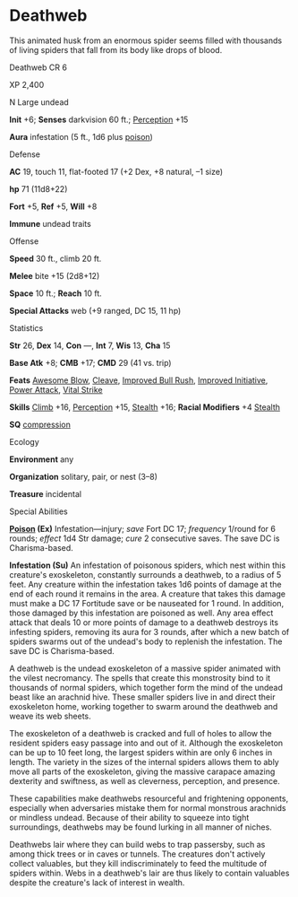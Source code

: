 # Deathweb

This animated husk from an enormous spider seems filled with thousands of living spiders that fall from its body like drops of blood.

Deathweb CR 6

XP 2,400

N Large undead

**Init** +6; **Senses** darkvision 60 ft.; [Perception](skills/perception#_perception) +15

**Aura** infestation (5 ft., 1d6 plus [poison](monsters/universalMonsterRules#_poison-(ex-or-su)))

Defense

**AC** 19, touch 11, flat-footed 17 (+2 Dex, +8 natural, –1 size)

**hp** 71 (11d8+22)

**Fort** +5, **Ref** +5, **Will** +8

**Immune** undead traits

Offense

**Speed** 30 ft., climb 20 ft.

**Melee** bite +15 (2d8+12)

**Space** 10 ft.; **Reach** 10 ft.

**Special Attacks** web (+9 ranged, DC 15, 11 hp)

Statistics

**Str** 26, **Dex** 14, **Con** —, **Int** 7, **Wis** 13, **Cha** 15

**Base Atk** +8; **CMB** +17; **CMD** 29 (41 vs. trip)

**Feats** [Awesome Blow](monsters/monsterFeats#_awesome-blow), [Cleave](feats#_cleave), [Improved Bull Rush](feats#_improved-bull-rush), [Improved Initiative](feats#_improved-initiative), [Power Attack](feats#_power-attack), [Vital Strike](feats#_vital-strike)

**Skills** [Climb](skills/climb#_climb) +16, [Perception](skills/perception#_perception) +15, [Stealth](skills/stealth#_stealth) +16; **Racial Modifiers** +4 [Stealth](skills/stealth#_stealth)

**SQ** [compression](monsters/universalMonsterRules#_compression)

Ecology

**Environment** any

**Organization** solitary, pair, or nest (3–8)

**Treasure** incidental

Special Abilities

**[Poison](monsters/universalMonsterRules#_poison-(ex-or-su)) (Ex)** Infestation—injury; _save_ Fort DC 17; _frequency_ 1/round for 6 rounds; _effect_ 1d4 Str damage; _cure_ 2 consecutive saves. The save DC is Charisma-based.

**Infestation (Su)** An infestation of poisonous spiders, which nest within this creature's exoskeleton, constantly surrounds a deathweb, to a radius of 5 feet. Any creature within the infestation takes 1d6 points of damage at the end of each round it remains in the area. A creature that takes this damage must make a DC 17 Fortitude save or be nauseated for 1 round. In addition, those damaged by this infestation are poisoned as well. Any area effect attack that deals 10 or more points of damage to a deathweb destroys its infesting spiders, removing its aura for 3 rounds, after which a new batch of spiders swarms out of the undead's body to replenish the infestation. The save DC is Charisma-based.

A deathweb is the undead exoskeleton of a massive spider animated with the vilest necromancy. The spells that create this monstrosity bind to it thousands of normal spiders, which together form the mind of the undead beast like an arachnid hive. These smaller spiders live in and direct their exoskeleton home, working together to swarm around the deathweb and weave its web sheets.

The exoskeleton of a deathweb is cracked and full of holes to allow the resident spiders easy passage into and out of it. Although the exoskeleton can be up to 10 feet long, the largest spiders within are only 6 inches in length. The variety in the sizes of the internal spiders allows them to ably move all parts of the exoskeleton, giving the massive carapace amazing dexterity and swiftness, as well as cleverness, perception, and presence.

These capabilities make deathwebs resourceful and frightening opponents, especially when adversaries mistake them for normal monstrous arachnids or mindless undead. Because of their ability to squeeze into tight surroundings, deathwebs may be found lurking in all manner of niches.

Deathwebs lair where they can build webs to trap passersby, such as among thick trees or in caves or tunnels. The creatures don't actively collect valuables, but they kill indiscriminately to feed the multitude of spiders within. Webs in a deathweb's lair are thus likely to contain valuables despite the creature's lack of interest in wealth.

